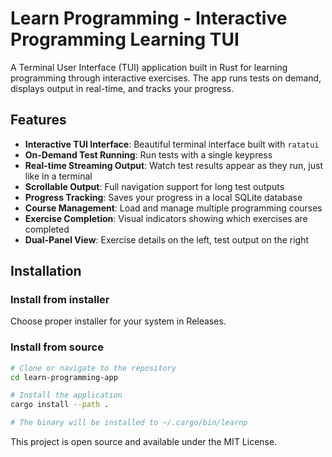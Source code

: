 # Learn Programming - Interactive Programming Learning TUI

A Terminal User Interface (TUI) application built in Rust for learning programming through interactive exercises. The app runs tests on demand, displays output in real-time, and tracks your progress.

## Features

- **Interactive TUI Interface**: Beautiful terminal interface built with `ratatui`
- **On-Demand Test Running**: Run tests with a single keypress
- **Real-time Streaming Output**: Watch test results appear as they run, just like in a terminal
- **Scrollable Output**: Full navigation support for long test outputs
- **Progress Tracking**: Saves your progress in a local SQLite database
- **Course Management**: Load and manage multiple programming courses
- **Exercise Completion**: Visual indicators showing which exercises are completed
- **Dual-Panel View**: Exercise details on the left, test output on the right

## Installation

### Install from installer
Choose proper installer for your system in Releases.

### Install from source

```bash
# Clone or navigate to the repository
cd learn-programming-app

# Install the application
cargo install --path .

# The binary will be installed to ~/.cargo/bin/learnp
```
This project is open source and available under the MIT License.
